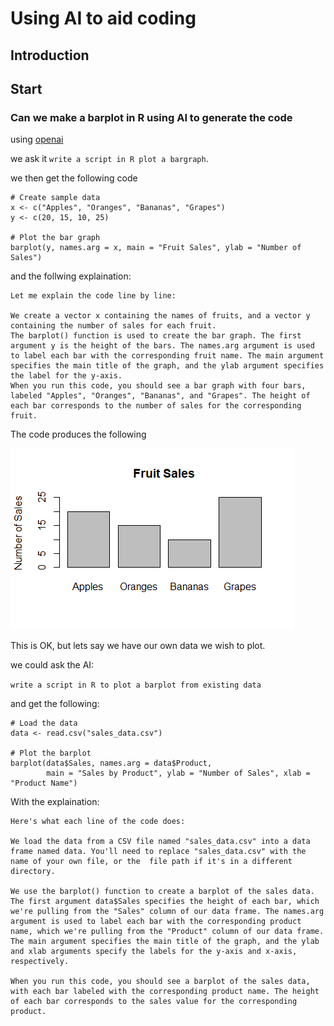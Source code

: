 # Using AI to aid coding

## Introduction

## Start

### Can we make a barplot in R using AI to generate the code

using [openai](https://chat.openai.com/chat)

we ask it `write a script in R plot a bargraph`.

we then get the following code

```
# Create sample data
x <- c("Apples", "Oranges", "Bananas", "Grapes")
y <- c(20, 15, 10, 25)

# Plot the bar graph
barplot(y, names.arg = x, main = "Fruit Sales", ylab = "Number of Sales")
```
and the follwing explaination:

```
Let me explain the code line by line:

We create a vector x containing the names of fruits, and a vector y containing the number of sales for each fruit.
The barplot() function is used to create the bar graph. The first argument y is the height of the bars. The names.arg argument is used to label each bar with the corresponding fruit name. The main argument specifies the main title of the graph, and the ylab argument specifies the label for the y-axis.
When you run this code, you should see a bar graph with four bars, labeled "Apples", "Oranges", "Bananas", and "Grapes". The height of each bar corresponds to the number of sales for the corresponding fruit.

```
The code produces the following 


![](pics/openAI_barplot1.png)

This is OK, but lets say we have our own data we wish to plot.

we could ask the AI:

`write a script in R to plot a barplot from existing data`

and get the following:

```
# Load the data
data <- read.csv("sales_data.csv")

# Plot the barplot
barplot(data$Sales, names.arg = data$Product, 
        main = "Sales by Product", ylab = "Number of Sales", xlab = "Product Name")
```

With the explaination:

```
Here's what each line of the code does:

We load the data from a CSV file named "sales_data.csv" into a data frame named data. You'll need to replace "sales_data.csv" with the name of your own file, or the  file path if it's in a different directory.

We use the barplot() function to create a barplot of the sales data. The first argument data$Sales specifies the height of each bar, which we're pulling from the "Sales" column of our data frame. The names.arg argument is used to label each bar with the corresponding product name, which we're pulling from the "Product" column of our data frame. The main argument specifies the main title of the graph, and the ylab and xlab arguments specify the labels for the y-axis and x-axis, respectively.

When you run this code, you should see a barplot of the sales data, with each bar labeled with the corresponding product name. The height of each bar corresponds to the sales value for the corresponding product.

```



